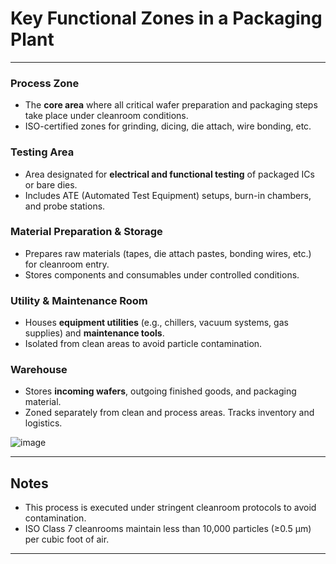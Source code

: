 
#  Key Functional Zones in a Packaging Plant
---

###  Process Zone
- The **core area** where all critical wafer preparation and packaging steps take place under cleanroom conditions.  
- ISO-certified zones for grinding, dicing, die attach, wire bonding, etc.

###  Testing Area
- Area designated for **electrical and functional testing** of packaged ICs or bare dies.  
- Includes ATE (Automated Test Equipment) setups, burn-in chambers, and probe stations.

###  Material Preparation & Storage
- Prepares raw materials (tapes, die attach pastes, bonding wires, etc.) for cleanroom entry.  
- Stores components and consumables under controlled conditions.

###  Utility & Maintenance Room
- Houses **equipment utilities** (e.g., chillers, vacuum systems, gas supplies) and **maintenance tools**.  
- Isolated from clean areas to avoid particle contamination.

###  Warehouse
- Stores **incoming wafers**, outgoing finished goods, and packaging material.  
- Zoned separately from clean and process areas. Tracks inventory and logistics.
  
![image](https://github.com/user-attachments/assets/124e3484-7749-44f2-9803-bf62f9aed5bf)


---

##  Notes

- This process is executed under stringent cleanroom protocols to avoid contamination.
- ISO Class 7 cleanrooms maintain less than 10,000 particles (≥0.5 µm) per cubic foot of air.

---

